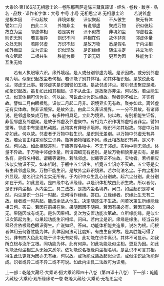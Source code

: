 大乘论·第1166部无相思尘论一卷陈那菩萨造陈三藏真谛译
· 经名 · 卷数 · 跋序
· 品名 · 品数 · 译作者字体：大号 中号 小号
无相思尘论
无相思尘论
　　若说邻虚　　是根本因　　不似起故
　　非境如根　　识似聚起　　不从彼生
　　聚无有体　　譬如二月　　由此二义
　　外物非尘　　有说邻虚　　聚成万物
　　识似彼起　　故立为尘　　邻虚体相
　　若是实有　　识不似故　　非境如尘
　　邻虚若尘　　则识无别　　若言相异
　　则识不同　　异相在假　　故体非真
　　邻虚体量　　众处无别　　若除邻虚
　　万识不起　　是故万物　　悉是假名
　　于内尘相　　如外而显　　立为识尘
　　识似现故　　是识缘缘　　随生决定
　　共立功能　　令次第起　　二根共生
　　胜能为根　　于识无碍　　更互为因
　　胜能为尘　　互生无始

　　若有人执眼等六识。缘外境起。是人或分别邻虚为境。是识因故。或分别邻虚聚为境。似聚识起故尘者何相。若识能了别其体相。如其体相识起。是故说此名尘。邻虚无此事。若邻虚实是识因譬如五根。是故邻虚非尘。若尔邻虚聚应是境。如聚识起故。虽复如此如其相起。识不从此生。是故聚亦非尘。何以故。若尘能生识。似其体相可信为尘。何以故。可说此尘为识生缘故。聚者则不如此。非实有故。譬如二月由眼根乱。识似二月起二月非。识境界实无有故。聚亦如此。离邻虚无有实体故。聚非识境界。是故外尘。由此二义非识境界。一一分不具故。有诸师说。是邻虚聚集成万物。有多种相具足。立此为境界。何以故。有别相能生证智。非但邻虚及邻虚聚。是故于邻虚及邻虚聚中。有相为六识作境邻虚相者非尘。譬如坚等。邻虚中有坚湿热动触。此物实有非眼识境界。眼识不如其起故。邻虚中万物亦如此。何以故。邻虚者于万物中若生识。是识则无差别。以万物中邻虚无有异故。若汝言由相差别故生识异。瓶等诸物相貌不同。缘此相故起识有异。是义不然。何以故。如此相貌差别。于瓶等假名物中。不无于邻虚。实物中则无邻虚。体量不异故。于万物中邻虚体量。所谓圆细无有差别。是故万物相貌非是实有。是假名有。是假名相者。谓瓶等诸物。若除邻虚。似瓶等识不生故。实物者。若析相应法似实物识不灭。如未析时。于瓶中五尘识生。析竟五尘识亦不灭故。五尘等是实有由此邻虚及聚。万物不能生识。是故外尘非识境界。若尔何法名尘。于内尘相如外显现。是名识尘外尘实无所有。于内识中众生乱心分别故。起六尘分别。此分别如在于外。如此显现。是四缘中名识缘缘。以是识体相故由此识生故。所以者何。是识作内尘相。从内尘生。具二法故。是故内尘名境界。问曰。如尘起识是亦可然。内尘是识一分共一时起。云何得作缘缘。答曰。立缘缘者。识缘此生无有二故。缘者或一时共起。能成余法从他生。决定随逐生不生故。问若次第生所缘能缘相云何。答曰。若因在前果在后。果随因因不随果。若因有果必有。若因无果必无。果随因或有或无。是名因果相。复次为安置功能次第故。立所缘能缘。是似尘识次第起为生。似果起功能生识相续。问曰。若内尘是识。缘缘是缘生。经当云何释经言依根缘色眼识得生。广说如经。答曰。功能体相能共造果。说名为根。问根者体用云何答胜能为体。此体因何法可比度知。有由生自果故。是其胜能可得了别。非有四大色此功能于识中无有妨碍。此功能在识中离识。其体不可显示。如我所立根与汝所立根。同功能为体。此有何异。如此功能及似尘相。更互为因。如此功能及似尘相生从无始来悉尔。依功能说名根缘内尘相名境。是乱识不可言其相。得生此法更互为因亦无有始。何以故。或功能成熟故起似尘识。或似尘识故功能得成。识者或异二或不异二或不可说。如此内尘具二法故可为识境。

上一部：乾隆大藏经·大乘论·摄大乘论释四十八卷（第四译十八卷）
下一部：乾隆大藏经·大乘论·观所缘缘论一卷
乾隆大藏经·大乘论·无相思尘论